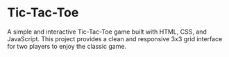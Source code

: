 # Tic-Tac-Toe
A simple and interactive Tic-Tac-Toe game built with HTML, CSS, and JavaScript. This project provides a clean and responsive 3x3 grid interface for two players to enjoy the classic game. 
